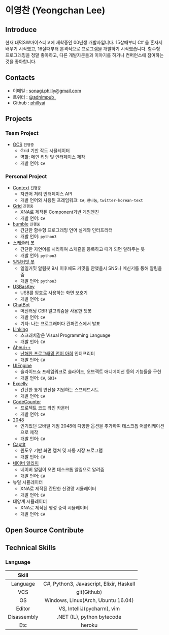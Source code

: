 # 이영찬 (Yeongchan Lee)

## Introduce

현재 대덕SW마이스터고에 재학중인 00년생 개발자입니다. 15살때부터 C# 을 혼자서 배우기 시작했고, 16살때부터 본격적으로 프로그램을 개발하기 시작했습니다. 함수형 프로그래밍을 정말 좋아하고, 다른 개발자분들과 이야기를 하거나 컨퍼런스에 참여하는 것을 좋아합니다.

## Contacts

- 이메일 : [sonagi.philly@gmail.com](mailto:sonagi.philly@gmail.com)
- 트위터 : [@adnimpub_](https://twitter.com/adnimpub_)
- Github : [phillyai](https://github.com/phillyai)

## Projects

### Team Project

- [GCS](https://github.com/Big-BlueBerry/GCS) `진행중`
  - Grid 기반 작도 시뮬레이터
  - 역할: 메인 리딩 및 인터페이스 제작
  - 개발 언어: `C#`

### Personal Project

- [Context](https://github.com/phillyai/Context) `진행중`
  - 자연어 처리 인터페이스 API
  - 개발 언어와 사용된 프레임워크: `C#`, `한나눔`, `twitter-korean-text` 
- [Grid](https://github.com/phillyai/Grid) `진행중`
  - XNA로 제작된 Component기반 게임엔진
  - 개발 언어: `C#`
- [bumble](https://github.com/phillyai/bumble) `진행중`
  - 간단한 함수형 프로그래밍 언어 설계와 인터프리터
  - 개발 언어: `python3`
- [스케쥴러 봇](https://github.com/phillyai/alarm-bot)
  - 간단한 자연어를 처리하여 스케쥴을 등록하고 때가 되면 알려주는 봇
  - 개발 언어: `python3`
- [일일커밋 봇](https://github.com/phillyai/commit-twitter-bot)
  - 일일커밋 알림봇 9시 이후에도 커밋을 안했을시 SNS나 메신저를 통해 알림을 줌
  - 개발 언어: `python3`
- [USBasKey](https://github.com/phillyai/USBasKey)
  - USB를 암호로 사용하는 화면 보호기
  - 개발 언어: `C#`
- [ChatBot](https://github.com/phillyai/ChatBot)
  - 머신러닝 CBR 알고리즘을 사용한 챗봇
  - 개발 언어: `C#`
  - 기타: 나는 프로그래머다 컨퍼런스에서 발표
- [Linking](https://github.com/phillyai/Linking-VPL)
  - 스크래치같은 Visual Programming Language
  - 개발 언어: `C#`
- [Aheui++](https://github.com/phillyai/Aheuiplusplus)
  - [난해한 프로그래밍 언어 아희](https://aheui.github.io/introduction.ko) 인터프리터
  - 개발 언어: `C#`
- [UIEngine](https://github.com/phillyai/UIEngine)
  - 슬라이드쇼 프레임워크로 슬라이드, 오브젝트 애니메이션 등의 기능들을 구현
  - 개발 언어: `C#`, `GDI+`
- [Excelly](https://github.com/phillyai/Excelly)
  - 간단한 통계 연산을 지원하는 스프레드시트
  - 개발 언어: `C#`
- [CodeCounter](https://github.com/phillyai/CodeCounter)
  - 프로젝트 코드 라인 카운터
  - 개발 언어: `C#`
- [2048](https://github.com/phillyai/2048)
  - 인기있던 모바일 게임 2048에 다양한 옵션을 추가하여 데스크톱 어플리케이션으로 제작
  - 개발 언어: `C#`
- [CaptIt](https://github.com/phillyai/CaptIt_Renewer)
  - 윈도우 기반 화면 캡쳐 및 자동 저장 프로그램
  - 개발 언어: `C#`
- [네이버 알리미](https://github.com/phillyai/NaverAlarm)
  - 네이버 알림이 오면 데스크톱 알림으로 알려줌
  - 개발 언어: `C#`
- 뉴럴 시뮬레이터
  - XNA로 제작된 간단한 신경망 시뮬레이터
  - 개발 언어: `C#`
- 태양계 시뮬레이터
  - XNA로 제작된 행성 중력 시뮬레이터
  - 개발 언어: `C#`

## Open Source Contribute

## Technical Skills

### Language

|    Skill    |                                          |
| :---------: | :--------------------------------------: |
|  Language   | C#, Python3, Javascript, Elixir, Haskell |
|     VCS     |               git(Github)                |
|     OS      |    Windows, Linux(Arch, Ubuntu 16.04)    |
|   Editor    |        VS, IntelliJ(pycharm), vim        |
| Disassembly |        .NET (IL), python bytecode        |
|     Etc     |                  heroku                  |
